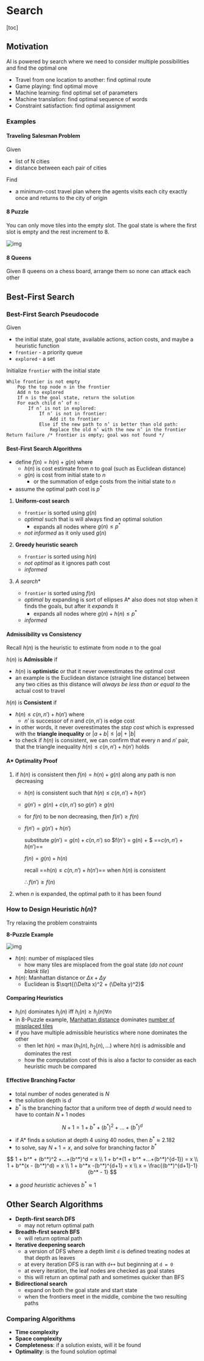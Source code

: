 # Search

[toc]

## Motivation

AI is powered by search where we need to consider multiple possibilities and find the optimal one

- Travel from one location to another: find optimal route
- Game playing: find optimal move
- Machine learning: find optimal set of parameters
- Machine translation: find optimal sequence of words
- Constraint satisfaction: find optimal assignment

### Examples

#### Traveling Salesman Problem

Given

- list of N cities
- distance between each pair of cities

Find

- a minimum-cost travel plan where the agents visits each city exactly once and returns to the city of origin 

#### 8 Puzzle

You can only move tiles into the empty slot. The goal state is where the first slot is empty and the rest increment to 8.

![img](images\Capture.png)

#### 8 Queens

Given 8 queens on a chess board, arrange them so none can attack each other

## Best-First Search

### Best-First Search Pseudocode

Given

- the initial state, goal state, available actions, action costs, and maybe a heuristic function
- `frontier` - a priority queue
- `explored` - a set

Initialize `frontier` with the initial state  

```pseudocode
While frontier is not empty  
    Pop the top node n in the frontier  
    Add n to explored  
    If n is the goal state, return the solution
    For each child n’ of n:  
        If n’ is not in explored:  
            If n’ is not in frontier:
            	Add it to frontier  
            Else if the new path to n’ is better than old path:
            	Replace the old n’ with the new n’ in the frontier  
Return failure /* frontier is empty; goal was not found */
```

#### Best-First Search Algorithms

- define $f(n)=h(n)+g(n)$ where
  - $h(n)$ is cost estimate from $n$ to goal (such as Euclidean distance)
  - $g(n)$ is cost from initial state to $n$ 
    - or the summation of edge costs from the initial state to $n$
- assume the optimal path cost is $p^*$

1. **Uniform-cost search**
   - `frontier` is sorted using $g(n)$
   - *optimal* such that is will always find an optimal solution
     - expands all nodes where $g(n) \le p^*$
   - *not informed* as it only used $g(n)$
   
2. **Greedy heuristic search**
   - `frontier` is sorted using $h(n)$
   - *not optimal* as it ignores path cost
   - *informed*
   
3. **A* search**
   - `frontier` is sorted using $f(n)$
   - *optimal* by expanding is sort of ellipses
     A* also does not stop when it finds the goals, but after it *expands* it
     - expands all nodes where $g(n) + h(n) \le p^*$
   - *informed*

#### Admissibility vs Consistency

Recall $h(n)$ is the heuristic to estimate from node $n$ to the goal

$h(n)$ is **Admissible** if

* $h(n)$ is **optimistic** or that it never overestimates the optimal cost
* an example is the Euclidean distance (straight line distance) between any two cities as this distance will *always be less than or equal to* the actual cost to travel

$h(n)$ is  **Consistent** if

* $h(n) \le c(n, n') + h(n')$ where
  * $n'$ is successor of $n$ and $c(n, n')$ is edge cost
* in other words, it never overestimates the *step cost* which is expressed with the **triangle inequality** or $|a+b| \le |a| + |b|$
* to check if $h(n)$ is consistent, we can confirm that every $n$ and $n'$ pair, that the triangle inequality $h(n) \le c(n, n') + h(n')$ holds

#### A* Optimality Proof

1. if $h(n)$ is consistent then $f(n) = h(n) + g(n)$ along any path is non decreasing

   - $h(n)$ is consistent such that $h(n) \le c(n, n') + h(n')$

   - $g(n') = g(n) + c(n, n')$ so $g(n') \ge g(n)$

   - for $f(n)$ to be non decreasing, then $f(n') \ge f(n)$

   - $f(n') = g(n') + h(n')$

     substitute $g(n') = g(n) + c(n, n')$ so
     $f(n') = g(n) + $ ==$c(n, n') + h(n')$==

     $f(n) = g(n) + h(n)$

     recall ==$h(n) \le c(n, n') + h(n')$== when $h(n)$ is consistent

     $\therefore f(n') \ge f(n)$ 

2. when $n$ is expanded, the optimal path to it has been found

### How to Design Heuristic $h(n)$?

Try relaxing the problem constraints

**8-Puzzle Example**

![img](images\Capture.png)

* $h(n):$ number of misplaced tiles
  * how many tiles are misplaced from the goal state (*do not count blank tile*)
* $h(n):$ Manhattan distance or $\Delta x + \Delta y$
  * Euclidean is $\sqrt{(\Delta x)^2 + (\Delta y)^2}$

#### Comparing Heuristics

* $h_i(n)$ dominates $h_j(n)$ iff $h_i(n) \ge h_j(n) \forall n$
* in 8-Puzzle example,  <u>Manhattan distance</u> dominates <u>number of misplaced tiles</u>
* if you have multiple admissible heuristics where  none dominates the other
  * then let $h(n) = \max (h_1(n), h_2(n), ...)$ where $h(n)$ is admissible and dominates the rest
  * how the computation cost of this is also a factor to consider as each heuristic much be compared

#### Effective Branching Factor

- total number of nodes generated is $N$
- the solution depth is $d$
- $b^*$ is the branching factor that a uniform tree of depth $d$ would need to have to contain $N+1$ nodes

$$
N+1 = 1 + b^* + (b^*)^2+...+(b^*)^d
$$

* if A* finds a solution at depth 4 using 40 nodes, then $b^* \approx 2.182$
* to solve, say $N+1 = x$, and solve for branching factor $b^*$

$$
1 + b^* + (b^*)^2 +...+(b^*)^d = x \\
1 + b^*(1 + b^* +...+(b^*)^{d-1}) = x \\
1 + b^*(x - (b^*)^d) = x \\
1 + b^*x -(b^*)^{d+1} = x \\
x = \frac{(b^*)^{d+1}-1}{b^* - 1}
$$



* a *good heuristic* achieves $b^* \approx 1$

## Other Search Algorithms

- **Depth-first search DFS**
  - may not return optimal path
- **Breadth-first search BFS**
  - will return optimal path
- **Iterative deepening search**
  - a version of DFS where a depth limit `d` is defined treating nodes at that depth as leaves
  - at every iteration DFS is ran with `d++` but beginning at `d = 0`
  - at every iteration, the leaf nodes are checked as goal states
  - this will return an optimal path and sometimes quicker than BFS
- **Bidirectional search**
  - expand on both the goal state and start state
  - when the frontiers meet in the middle, combine the two resulting paths

### Comparing Algorithms

* **Time complexity**
* **Space complexity**
* **Completeness**: if a solution exists, will it be found
* **Optimality**: is the found solution optimal
